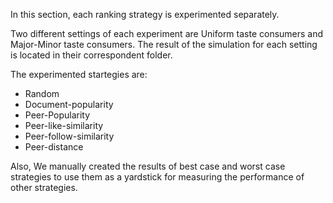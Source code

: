 In this section, each ranking strategy is experimented separately.

Two different settings of each experiment are Uniform taste consumers and Major-Minor taste consumers. The result of the simulation for each setting is located in their correspondent folder.

The experimented startegies are: 

  * Random
  * Document-popularity
  * Peer-Popularity
  * Peer-like-similarity
  * Peer-follow-similarity
  * Peer-distance

Also, We manually created the results of best case and worst case strategies to use them as a yardstick for measuring the performance of  other strategies. 
